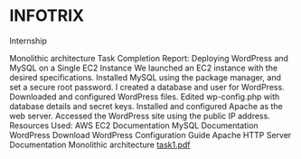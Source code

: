 # INFOTRIX
Internship

Monolithic architecture
Task Completion Report: Deploying WordPress and MySQL on a Single EC2 Instance
We launched an EC2 instance with the desired specifications.
Installed MySQL using the package manager, and set a secure root password.
I created a database and user for WordPress.
Downloaded and configured WordPress files.
Edited wp-config.php with database details and secret keys.
Installed and configured Apache as the web server.
Accessed the WordPress site using the public IP address.
Resources Used:
AWS EC2 Documentation MySQL Documentation WordPress Download WordPress Configuration Guide Apache HTTP Server Documentation Monolithic architecture
[task1.pdf](https://github.com/Ninad262002/INFOTRIX/blob/main/task1.pdf)
